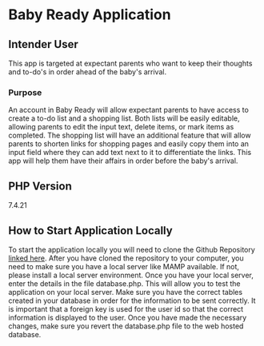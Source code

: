 # Baby Ready Application

## Intender User
This app is targeted at expectant parents who want to keep their thoughts and to-do's in order ahead of the baby's arrival. 

### Purpose
An account in Baby Ready will allow expectant parents to have access to create a to-do list and a shopping list. Both lists will be easily editable, allowing parents to edit the input text, delete items, or mark items as completed. The shopping list will have an additional feature that will allow parents to shorten links for shopping pages and easily copy them into an input field where they can add text next to it to differentiate the links. This app will help them have their affairs in order before the baby's arrival.

## PHP Version
7.4.21

## How to Start Application Locally
To start the application locally you will need to clone the Github Repository [linked here](https://github.com/stephaniemarzan/baby-ready-project). After you have cloned the repository to your computer, you need to make sure you have a local server like MAMP available. If not, please install a local server environment. Once you have your local server, enter the details in the file database.php. This will allow you to test the application on your local server. Make sure you have the correct tables created in your database in order for the information to be sent correctly. It is important that a foreign key is used for the user id so that the correct information is displayed to the user. Once you have made the necessary changes, make sure you revert the database.php file to the web hosted database.